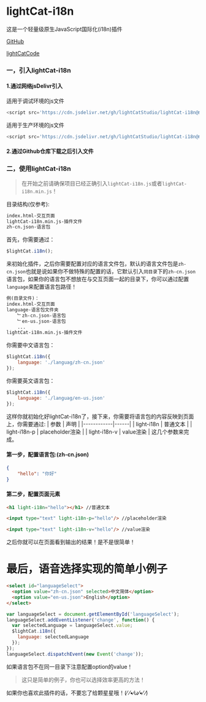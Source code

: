 # lightCat-i18n
这是一个轻量级原生JavaScript国际化(i18n)插件

[GitHub](https://github.com/lightCatStudio/lightCat-i18n)

[lightCatCode](https://lightCatCode.flarum.cloud)
### 一，引入lightCat-i18n
#### 1.通过网络jsDelivr引入
适用于调试环境的js文件
```JavaScript
<script src='https://cdn.jsdelivr.net/gh/lightCatStudio/lightCat-i18n@main/lightCat-i18n.js'></script>
```
适用于生产环境的js文件
```JavaScript
<script src='https://cdn.jsdelivr.net/gh/lightCatStudio/lightCat-i18n@main/lightCat-i18n.min.js'></script>
```
#### 2.通过Github仓库下载之后引入文件
### 二，使用lightCat-i18n
> 在开始之前请确保项目已经正确引入`lightCat-i18n.js`或者`lightCat-i18n.min.js`！

目录结构(仅参考):
```txt
index.html-交互页面
lightCat-i18n.min.js-插件文件
zh-cn.json-语言包
```
首先，你需要通过：
```JavaScript
$lightCat.i18n();
```
来初始化插件，之后你需要配置对应的语言文件包，默认的语言文件包是`zh-cn.json`也就是说如果你不做特殊的配置的话，它默认引入`同目录`下的`zh-cn.json`语言包，如果你的语言包不想放在与交互页面一起的目录下，你可以通过配置`language`来配置语言包路径！
```txt
例(目录文件)：
index.html-交互页面
language-语言包文件夹
    ﹂zh-cn.json-语言包
    ﹂en-us.json-语言包
    ...
lightCat-i18n.min.js-插件文件
```
你需要中文语言包：
```JavaScript
$lightCat.i18n({
    language: './languag/zh-cn.json'
});
```
你需要英文语言包：
```JavaScript
$lightCat.i18n({
    language: './languag/en-us.json'
});
```
这样你就初始化好lightCat-i18n了，接下来，你需要将语言包的内容反映到页面上，你需要通过:
|    参数    | 声明 |
|------------|------|
|    light-i18n    | 普通文本   |
|    light-i18n-p    | placeholder渲染   |
|    light-i18n-v    | value渲染   |
这几个参数来完成。
#### 第一步，配置语言包:(zh-cn.json)
```json
{
    "hello": "你好"
}
```
#### 第二步，配置页面元素
```Html
<h1 light-i18n="hello"></h1> //普通文本
```
```Html
<input type="text" light-i18n-p="hello"/> //placeholder渲染
```
```Html
<input type="text" light-i18n-v="hello"/> //value渲染
```
之后你就可以在页面看到输出的结果！是不是很简单！
# 最后，语音选择实现的简单小例子
```html
<select id="languageSelect">
  <option value="zh-cn.json" selected>中文简体</option>
  <option value="en-us.json">English</option>
</select>
```
```JavaScript
var languageSelect = document.getElementById('languageSelect');
languageSelect.addEventListener('change', function() {
  var selectedLanguage = languageSelect.value;
  $lightCat.i18n({
    language: selectedLanguage
  });
});
languageSelect.dispatchEvent(new Event('change'));
```
如果语言包不在同一目录下注意配置option的value！

> 这只是简单的例子，你也可以选择效率更高的方法！

如果你也喜欢此插件的话，不要忘了给颗星星哦！(⁄ ⁄•⁄ω⁄•⁄ ⁄)
